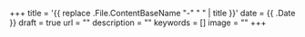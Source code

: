 +++
title = '{{ replace .File.ContentBaseName "-" " " | title }}'
date = {{ .Date }}
draft = true
url = ""
description = ""
keywords = []
image = ""
+++
